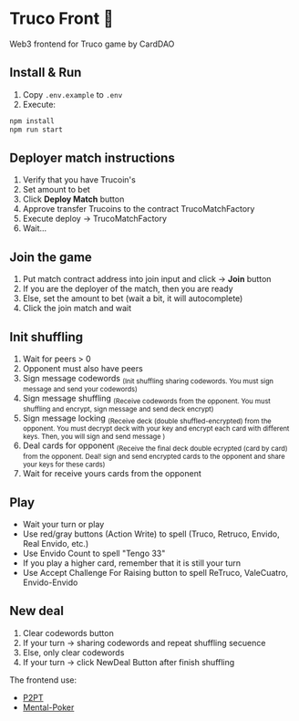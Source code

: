 # Truco Front 💅
Web3 frontend for Truco game by CardDAO

## Install & Run
1. Copy `.env.example` to `.env`
2. Execute:
```bash
npm install
npm run start
```

## Deployer match instructions
1. Verify that you have Trucoin's
2. Set amount to bet
3. Click __Deploy Match__ button
4. Approve transfer Trucoins to the contract TrucoMatchFactory
5. Execute deploy -> TrucoMatchFactory
6. Wait... 

## Join the game
1. Put match contract address into join input and click -> __Join__ button
2. If you are the deployer of the match, then you are ready
3. Else, set the amount to bet (wait a bit, it will autocomplete)
4. Click the join match and wait

## Init shuffling
1. Wait for peers > 0
2. Opponent must also have peers
3. Sign message codewords <sub>(Init shuffling sharing codewords. You must sign message and send your codewords)</sub>
4. Sign message shuffling <sub>(Receive codewords from the opponent. You must shuffling and encrypt, sign message and send deck encrypt)</sub>
5. Sign message locking <sub>(Receive deck (double shuffled-encrypted) from the opponent. You must decrypt deck with your key and encrypt each card with different keys. Then, you will sign and send message )</sub>
6. Deal cards for opponent <sub>(Receive the final deck double ecrypted (card by card) from the opponent. Deal! sign and send encrypted cards to the opponent and share your keys for these cards)</sub>
8. Wait for receive yours cards from the opponent

## Play
- Wait your turn  or play
- Use red/gray buttons (Action Write) to spell (Truco, Retruco, Envido, Real Envido, etc.)
- Use Envido Count to spell "Tengo 33"
- If you play a higher card, remember that it is still your turn
- Use Accept Challenge For Raising button to spell ReTruco, ValeCuatro, Envido-Envido


## New deal
1. Clear codewords button
2. If your turn -> sharing codewords and repeat shuffling secuence
3. Else, only clear codewords
4. If your turn -> click NewDeal Button after finish shuffling

The frontend use:
- [P2PT](https://github.com/subins2000/p2pt)
- [Mental-Poker](https://github.com/kripod/mental-poker)
